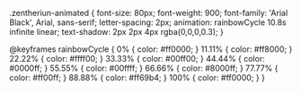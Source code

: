 .zentheriun-animated {
    font-size: 80px;
    font-weight: 900;
    font-family: 'Arial Black', Arial, sans-serif;
    letter-spacing: 2px;
    animation: rainbowCycle 10.8s infinite linear;
    text-shadow: 2px 2px 4px rgba(0,0,0,0.3);
}

@keyframes rainbowCycle {
    0% { color: #ff0000; }
    11.11% { color: #ff8000; }
    22.22% { color: #ffff00; }
    33.33% { color: #00ff00; }
    44.44% { color: #0000ff; }
    55.55% { color: #00ffff; }
    66.66% { color: #8000ff; }
    77.77% { color: #ff00ff; }
    88.88% { color: #ff69b4; }
    100% { color: #ff0000; }
}
